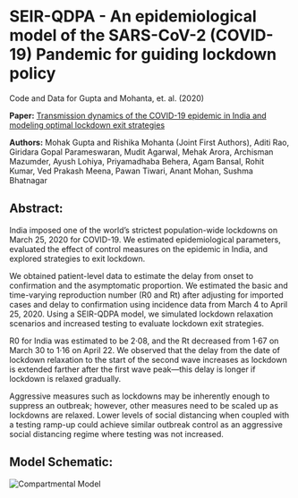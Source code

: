 # SEIR-QDPA - An epidemiological model of the SARS-CoV-2 (COVID-19) Pandemic for guiding lockdown policy
Code and Data for Gupta and Mohanta, et. al. (2020)

**Paper:** [Transmission dynamics of the COVID-19 epidemic in India and modeling optimal lockdown exit strategies](https://www.sciencedirect.com/science/article/pii/S1201971220325224)

**Authors:** Mohak Gupta and Rishika Mohanta (Joint First Authors), Aditi Rao, Giridara Gopal Parameswaran, Mudit Agarwal, Mehak Arora, Archisman Mazumder, Ayush Lohiya, Priyamadhaba Behera, Agam Bansal, Rohit Kumar, Ved Prakash Meena, Pawan Tiwari, Anant Mohan, Sushma Bhatnagar 

## **Abstract:**

India imposed one of the world’s strictest population-wide lockdowns on March 25, 2020 for COVID-19. We estimated epidemiological parameters, evaluated the effect of control measures on the epidemic in India, and explored strategies to exit lockdown.

We obtained patient-level data to estimate the delay from onset to confirmation and the asymptomatic proportion. We estimated the basic and time-varying reproduction number (R0 and Rt) after adjusting for imported cases and delay to confirmation using incidence data from March 4 to April 25, 2020. Using a SEIR-QDPA model, we simulated lockdown relaxation scenarios and increased testing to evaluate lockdown exit strategies.

R0 for India was estimated to be 2·08, and the Rt decreased from 1·67 on March 30 to 1·16 on April 22. We observed that the delay from the date of lockdown relaxation to the start of the second wave increases as lockdown is extended farther after the first wave peak—this delay is longer if lockdown is relaxed gradually.

Aggressive measures such as lockdowns may be inherently enough to suppress an outbreak; however, other measures need to be scaled up as lockdowns are relaxed. Lower levels of social distancing when coupled with a testing ramp-up could achieve similar outbreak control as an aggressive social distancing regime where testing was not increased.

## **Model Schematic:**
![Compartmental Model](https://ars.els-cdn.com/content/image/1-s2.0-S1201971220325224-gr1_lrg.jpg)
